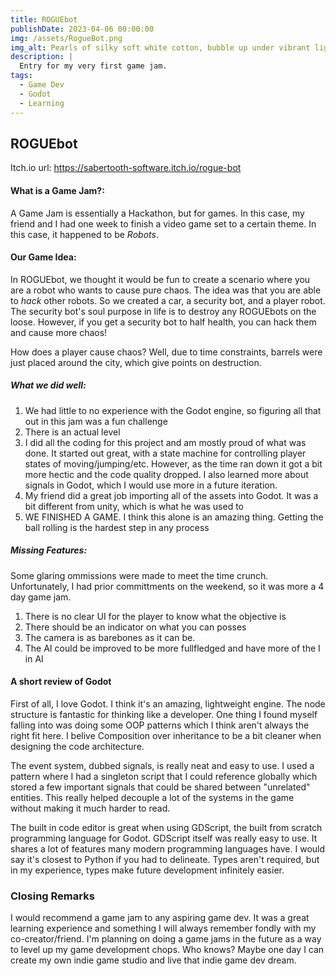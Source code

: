 ```yaml
---
title: ROGUEbot
publishDate: 2023-04-06 00:00:00
img: /assets/RogueBot.png
img_alt: Pearls of silky soft white cotton, bubble up under vibrant lighting
description: |
  Entry for my very first game jam.
tags:
  - Game Dev
  - Godot
  - Learning
---
```



## ROGUEbot

Itch.io url: https://sabertooth-software.itch.io/rogue-bot

#### What is a Game Jam?:

A Game Jam is essentially a Hackathon, but for games. In this case, my friend and I had one week to 
finish a video game set to a certain theme. In this case, it happened to be *Robots*.

#### Our Game Idea:

In ROGUEbot, we thought it would be fun to create a scenario where you are a robot who wants to cause
pure chaos. The idea was that you are able to *hack* other robots. So we created a car, a security bot, and a player robot.
The security bot's soul purpose in life is to destroy any ROGUEbots on the loose. However, if you get a 
security bot to half health, you can hack them and cause more chaos!

How does a player cause chaos? Well, due to time constraints, barrels were just placed around the city, which give points
on destruction.

##### What we did well:

1) We had little to no experience with the Godot engine, so figuring all that out in this jam was a fun challenge
2) There is an actual level
3) I did all the coding for this project and am mostly proud of what was done. It started out great, with a state
machine for controlling player states of moving/jumping/etc. However, as the time ran down it got a bit more hectic
and the code quality dropped. I also learned more about signals in Godot, which I would use more in a future iteration.
4) My friend did a great job importing all of the assets into Godot. It was a bit different from unity, which is what he 
was used to
5) WE FINISHED A GAME. I think this alone is an amazing thing. Getting the ball rolling is the hardest step in any process

##### Missing Features:

Some glaring ommissions were made to meet the time crunch. Unfortunately, I had prior committments on the weekend,
so it was more a 4 day game jam.

1) There is no clear UI for the player to know what the objective is
2) There should be an indicator on what you can posses
3) The camera is as barebones as it can be.
4) The AI could be improved to be more fullfledged and have more of the I in AI

#### A short review of Godot

First of all, I love Godot. I think it's an amazing, lightweight engine. The node structure is fantastic
for thinking like a developer. One thing I found myself falling into was doing some OOP patterns which I 
think aren't always the right fit here. I belive Composition over inheritance to be a bit cleaner when 
designing the code architecture.

The event system, dubbed signals, is really neat and easy to use. I used a pattern where I had a singleton
script that I could reference globally which stored a few important signals that could be shared between
"unrelated" entities. This really helped decouple a lot of the systems in the game without making it much
harder to read.

The built in code editor is great when using GDScript, the built from scratch programming language for Godot.
GDScript itself was really easy to use. It shares a lot of features many modern programming languages have. I would
say it's closest to Python if you had to delineate. Types aren't required, but in my experience, types make future development
infinitely easier. 

### Closing Remarks

I would recommend a game jam to any aspiring game dev. It was a great learning experience and something I will always
remember fondly with my co-creator/friend. I'm planning on doing a game jams in the future as a way to level up
my game development chops. Who knows? Maybe one day I can create my own indie game studio and live that indie 
game dev dream.

